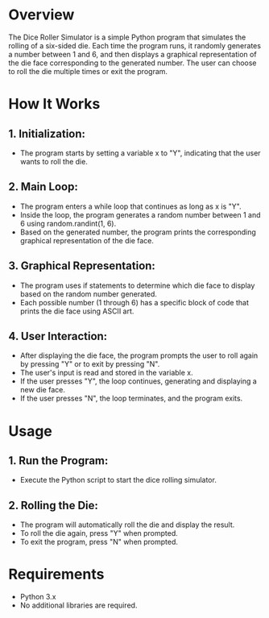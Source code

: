 # Overview
The Dice Roller Simulator is a simple Python program that simulates the rolling of a six-sided die. Each time the program runs, it randomly generates a number between 1 and 6, and then displays a graphical representation of the die face corresponding to the generated number. The user can choose to roll the die multiple times or exit the program.

# How It Works
## 1. Initialization:
* The program starts by setting a variable x to "Y", indicating that the user wants to roll the die.

## 2. Main Loop:
* The program enters a while loop that continues as long as x is "Y".
* Inside the loop, the program generates a random number between 1 and 6 using random.randint(1, 6).
* Based on the generated number, the program prints the corresponding graphical representation of the die face.

## 3. Graphical Representation:
* The program uses if statements to determine which die face to display based on the random number generated.
* Each possible number (1 through 6) has a specific block of code that prints the die face using ASCII art.

## 4. User Interaction:
* After displaying the die face, the program prompts the user to roll again by pressing "Y" or to exit by pressing "N".
* The user's input is read and stored in the variable x.
* If the user presses "Y", the loop continues, generating and displaying a new die face.
* If the user presses "N", the loop terminates, and the program exits.

# Usage
## 1. Run the Program:
* Execute the Python script to start the dice rolling simulator.

## 2. Rolling the Die:
* The program will automatically roll the die and display the result.
* To roll the die again, press "Y" when prompted.
* To exit the program, press "N" when prompted.

# Requirements
* Python 3.x
* No additional libraries are required.
